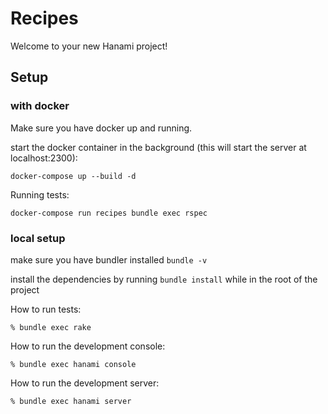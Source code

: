 # Recipes

Welcome to your new Hanami project!

## Setup

### with docker
Make sure you have docker up and running.

start the docker container in the background (this will start the server at localhost:2300):
```
docker-compose up --build -d
``` 

Running tests:
```
docker-compose run recipes bundle exec rspec
```

### local setup
make sure you have bundler installed `bundle -v`

install the dependencies by running `bundle install` while in the root of the project

How to run tests:

```
% bundle exec rake
```

How to run the development console:

```
% bundle exec hanami console
```

How to run the development server:

```
% bundle exec hanami server
```
